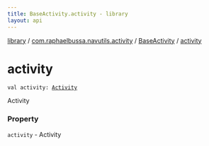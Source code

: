 ```yaml
---
title: BaseActivity.activity - library
layout: api
---
```


<div class='api-docs-breadcrumbs'><a href="../../index.html">library</a> / <a href="../index.html">com.raphaelbussa.navutils.activity</a> / <a href="index.html">BaseActivity</a> / <a href="./activity.html">activity</a></div>

# activity

<div class="signature"><code><span class="keyword">val </span><span class="identifier">activity</span><span class="symbol">: </span><a href="https://developer.android.com/reference/android/app/Activity.html"><span class="identifier">Activity</span></a></code></div>

Activity

### Property

<code>activity</code> - Activity